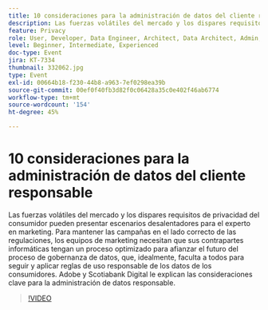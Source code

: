 ```yaml
---
title: 10 consideraciones para la administración de datos del cliente responsable
description: Las fuerzas volátiles del mercado y los dispares requisitos de privacidad del consumidor pueden presentar escenarios desalentadores para el experto en marketing. Para mantener las campañas en el lado correcto de las regulaciones, los equipos de marketing necesitan que sus contrapartes informáticas tengan un proceso optimizado para afianzar el futuro del proceso de gobernanza de datos, que, idealmente, faculta a todos para seguir y aplicar reglas de uso responsable de los datos de los consumidores. Adobe y Scotiabank Digital le explican las consideraciones clave para la administración de datos responsable.
feature: Privacy
role: User, Developer, Data Engineer, Architect, Data Architect, Admin, Leader
level: Beginner, Intermediate, Experienced
doc-type: Event
jira: KT-7334
thumbnail: 332062.jpg
type: Event
exl-id: 00664b18-f230-44b8-a963-7ef0298ea39b
source-git-commit: 00ef0f40fb3d82f0c06428a35c0e402f46ab6774
workflow-type: tm+mt
source-wordcount: '154'
ht-degree: 45%

---
```


# 10 consideraciones para la administración de datos del cliente responsable

Las fuerzas volátiles del mercado y los dispares requisitos de privacidad del consumidor pueden presentar escenarios desalentadores para el experto en marketing. Para mantener las campañas en el lado correcto de las regulaciones, los equipos de marketing necesitan que sus contrapartes informáticas tengan un proceso optimizado para afianzar el futuro del proceso de gobernanza de datos, que, idealmente, faculta a todos para seguir y aplicar reglas de uso responsable de los datos de los consumidores. Adobe y Scotiabank Digital le explican las consideraciones clave para la administración de datos responsable.

>[!VIDEO](https://video.tv.adobe.com/v/332062/?learn=on)
